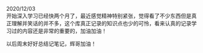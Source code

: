 2020/12/03  
开始深入学习已经快两个月了，最近感觉精神特别紧张，觉得看了不少东西但是真正理解并笑话的并不多，这个库真正记录的知识点也少的可怜，看来认真的记录学习过的内容还是非常的重要的，加油加油！  
  
以后周末好好总结记笔记，辉哥加油！